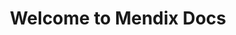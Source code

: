 ---
title: "Welcome to Mendix Docs"
linktitle: "Docs"
url: /
type: landingpage
layout: landingpage
description: Browse the documentation per product, read about latest releases, and contribute to docs to improve them.
aliases:
    - /docs/index.html
    - /docs/Overview.html
    - /docs/Overview
    - /search.html
    - /search/
cascade:
    - no_list: true
#for future ease of maintenance, the tab contents might have to be split up into snippets
---